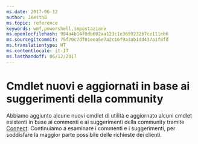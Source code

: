 ```yaml
---
ms.date: 2017-06-12
author: JKeithB
ms.topic: reference
keywords: wmf,powershell,impostazione
ms.openlocfilehash: 984a4b14f0db602aa123c1e3659232b7cc111eb6
ms.sourcegitcommit: 75f70c7df01eea5e7a2c16f9a3ab1dd437a1f8fd
ms.translationtype: HT
ms.contentlocale: it-IT
ms.lasthandoff: 06/12/2017
---
```

# <a name="new-and-updated-cmdlets-based-on-community-feedback"></a>Cmdlet nuovi e aggiornati in base ai suggerimenti della community 
Abbiamo aggiunto alcune nuovi cmdlet di utilità e aggiornato alcuni cmdlet esistenti in base ai commenti e ai suggerimenti della community tramite [Connect](https://connect.microsoft.com/powershell). Continuiamo a esaminare i commenti e i suggerimenti, per soddisfare la maggior parte possibile delle richieste dei clienti.

